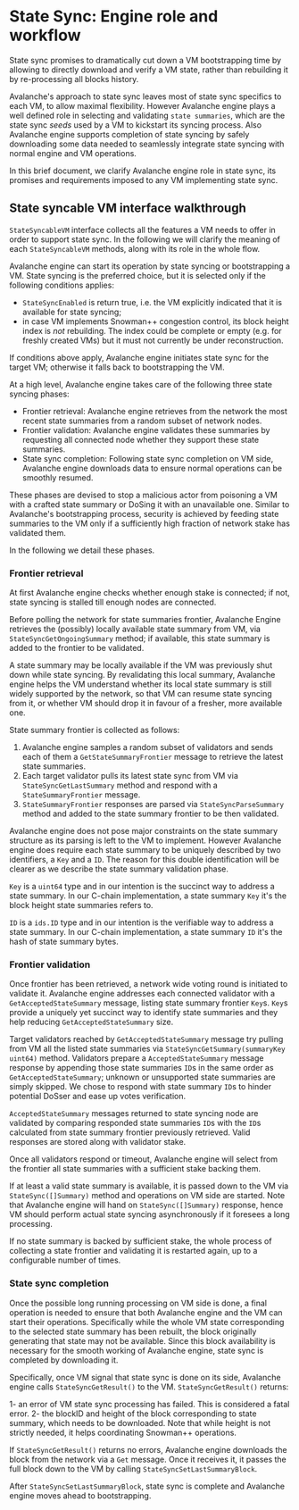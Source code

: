 # State Sync: Engine role and workflow

State sync promises to dramatically cut down a VM bootstrapping time by allowing to directly download and verify a VM state, rather than rebuilding it by re-processing all blocks history.

Avalanche's approach to state sync leaves most of state sync specifics to each VM, to allow maximal flexibility. However Avalanche engine plays a well defined role in selecting and validating `state summaries`, which are the state sync *seeds* used by a VM to kickstart its syncing process. Also Avalanche engine supports completion of state syncing by safely downloading some data needed to seamlessly integrate state syncing with normal engine and VM operations.

In this brief document, we clarify Avalanche engine role in state sync, its promises and requirements imposed to any VM implementing state sync.

## State syncable VM interface walkthrough

`StateSyncableVM` interface collects all the features a VM needs to offer in order to support state sync. In the following we will clarify the meaning of each `StateSyncableVM` methods, along with its role in the whole flow.

Avalanche engine can start its operation by state syncing or bootstrapping a VM. State syncing is the preferred choice, but it is selected only if the following conditions applies:

- `StateSyncEnabled` is return true, i.e. the VM explicitly indicated that it is available for state syncing;
- in case VM implements Snowman++ congestion control, its block height index is *not* rebuilding. The index could be complete or empty (e.g. for freshly created VMs) but it must not currently be under reconstruction.

If conditions above apply, Avalanche engine initiates state sync for the target VM; otherwise it falls back to bootstrapping the VM.

At a high level, Avalanche engine takes care of the following three state syncing phases:

- Frontier retrieval: Avalanche engine retrieves from the network the most recent state summaries from a random subset of network nodes.
- Frontier validation: Avalanche engine validates these summaries by requesting all connected node whether they support these state summaries.
- State sync completion: Following state sync completion on VM side, Avalanche engine downloads data to ensure normal operations can be smoothly resumed.  

These phases are devised to stop a malicious actor from poisoning a VM with a crafted state summary or DoSing it with an unavailable one. Similar to Avalanche's bootstrapping process, security is achieved by feeding state summaries to the VM only if a sufficiently high fraction of network stake has validated them.

In the following we detail these phases.

### Frontier retrieval

At first Avalanche engine checks whether enough stake is connected; if not, state syncing is stalled till enough nodes are connected.

Before polling the network for state summaries frontier, Avalanche Engine retrieves the (possibly) locally available state summary from VM, via `StateSyncGetOngoingSummary` method; if available, this state summary is added to the frontier to be validated.

A state summary may be locally available if the VM was previously shut down while state syncing. By revalidating this local summary, Avalanche engine helps the VM understand whether its local state summary is still widely supported by the network, so that VM can resume state syncing from it, or whether VM should drop it in favour of a fresher, more available one.

State summary frontier is collected as follows:

1. Avalanche engine samples a random subset of validators and sends each of them a `GetStateSummaryFrontier` message to retrieve the latest state summaries.
2. Each target validator pulls its latest state sync from VM via `StateSyncGetLastSummary` method and respond with a `StateSummaryFrontier` message.
3. `StateSummaryFrontier` responses are parsed via `StateSyncParseSummary` method and added to the state summary frontier to be then validated.

Avalanche engine does not pose major constraints on the state summary structure as its parsing is left to the VM to implement. However Avalanche engine does require each state summary to be uniquely described by two identifiers, a `Key` and a `ID`. The reason for this double identification will be clearer as we describe the state summary validation phase.

`Key` is a `uint64` type and in our intention is the succinct way to address a state summary. In our C-chain implementation, a state summary `Key` it's the block height state summaries refers to.

`ID` is a `ids.ID` type and in our intention is the verifiable way to address a state summary. In our C-chain implementation, a state summary `ID` it's the hash of state summary bytes.

### Frontier validation

Once frontier has been retrieved, a network wide voting round is initiated to validate it. Avalanche engine addresses each connected validator with a `GetAcceptedStateSummary` message, listing state summary frontier `Key`s. `Key`s provide a uniquely yet succinct way to identify state summaries and they help reducing `GetAcceptedStateSummary` size.

Target validators reached by `GetAcceptedStateSummary` message try pulling from VM all the listed state summaries via `StateSyncGetSummary(summaryKey uint64)` method. Validators prepare a `AcceptedStateSummary` message response by appending those state summaries `ID`s in the same order as  `GetAcceptedStateSummary`; unknown or unsupported state summaries are simply skipped. We chose to respond with state summary `ID`s to hinder potential DoSser and ease up votes verification.

`AcceptedStateSummary` messages returned to state syncing node are validated by comparing responded state summaries `ID`s with the `ID`s calculated from state summary frontier previously retrieved. Valid responses are stored along with validator stake.

Once all validators respond or timeout, Avalanche engine will select from the frontier all state summaries with a sufficient stake backing them.

If at least a valid state summary is available, it is passed down to the VM via `StateSync([]Summary)` method and operations on VM side are started. Note that Avalanche engine will hand on `StateSync([]Summary)` response, hence VM should perform actual state syncing asynchronously if it foresees a long processing.

If no state summary is backed by sufficient stake, the whole process of collecting a state frontier and validating it is restarted again, up to a configurable number of times.

### State sync completion

Once the possible long running processing on VM side is done, a final operation is needed to ensure that both Avalanche engine and the VM can start their operations. Specifically while the whole VM state corresponding to the selected state summary has been rebuilt, the block originally generating that state may not be available. Since this block availability is necessary for the smooth working of Avalanche engine, state sync is completed by downloading it.

Specifically, once VM signal that state sync is done on its side, Avalanche engine calls `StateSyncGetResult()` to the VM. `StateSyncGetResult()` returns:

1- an error of VM state sync processing has failed. This is considered a fatal error.
2- the blockID and height of the block corresponding to state summary, which needs to be downloaded. Note that while height is not strictly needed, it helps coordinating Snowman++ operations.

If `StateSyncGetResult()` returns no errors, Avalanche engine downloads the block from the network via a `Get` message. Once it receives it, it passes the full block down to the VM by calling `StateSyncSetLastSummaryBlock`.

After `StateSyncSetLastSummaryBlock`, state sync is complete and Avalanche engine moves ahead to bootstrapping.
